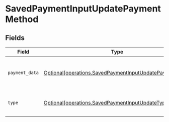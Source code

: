 # SavedPaymentInputUpdatePaymentMethod


## Fields

| Field                                                                                                                    | Type                                                                                                                     | Required                                                                                                                 | Description                                                                                                              | Example                                                                                                                  |
| ------------------------------------------------------------------------------------------------------------------------ | ------------------------------------------------------------------------------------------------------------------------ | ------------------------------------------------------------------------------------------------------------------------ | ------------------------------------------------------------------------------------------------------------------------ | ------------------------------------------------------------------------------------------------------------------------ |
| `payment_data`                                                                                                           | [Optional[operations.SavedPaymentInputUpdatePaymentData]](../../models/operations/savedpaymentinputupdatepaymentdata.md) | :heavy_minus_sign:                                                                                                       | Initialize payment for a saved payment method                                                                            |                                                                                                                          |
| `type`                                                                                                                   | [Optional[operations.SavedPaymentInputUpdateType]](../../models/operations/savedpaymentinputupdatetype.md)               | :heavy_minus_sign:                                                                                                       | The type of the payment attempt                                                                                          | saved_payment_method                                                                                                     |